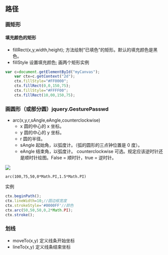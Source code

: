 ## 路径
### 画矩形
#### 填充颜色的矩形
* fillRect(x,y,width,height); 方法绘制“已填色”的矩形。默认的填充颜色是黑色。
* fillStyle 设置填充颜色;
画两个矩形实例
``` javascript
var c=document.getElementById("myCanvas");
	var ctx=c.getContext("2d");
	ctx.fillStyle="#FF0000";
	ctx.fillRect(0,0,150,75);
	ctx.fillStyle="#FFFF00";
	ctx.fillRect(10,00,150,75);
```
### 画圆形（或部分圆）jquery.GesturePasswd
* arc(x,y,r,sAngle,eAngle,counterclockwise)
  * x	圆的中心的 x 坐标。
  * y	圆的中心的 y 坐标。
  * r	圆的半径。
  * sAngle	起始角，以弧度计。（弧的圆形的三点钟位置是 0 度）。
  * eAngle	结束角，以弧度计。
counterclockwise	可选。规定应该逆时针还是顺时针绘图。False = 顺时针，true = 逆时针。   

![](http://www.w3school.com.cn/i/arc.gif)
```
arc(100,75,50,0*Math.PI,1.5*Math.PI)
```
实例
``` javascript
ctx.beginPath();
ctx.lineWidth=10;//圆边框宽度
ctx.strokeStyle='#0000FF'//颜色
ctx.arc(50,50,50,0,2*Math.PI);
ctx.stroke();
```
### 划线
* moveTo(x,y) 定义线条开始坐标
* lineTo(x,y) 定义线条结束坐标